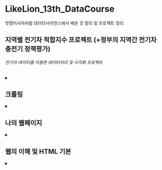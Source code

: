 # LikeLion_13th_DataCourse
멋쟁이사자처럼 데이터사이언스에서 배운 것 정리 및 프로젝트 정리.



## 지역별 전기차 적합지수 프로젝트 (+정부의 지역간 전기차 충전기 정책평가)
  ###### 전기차 데이터를 이용한 데이터처리 및 시각화 프로젝트
    
  
<details>
<summary></summary>
  <div markdown="1">
    팀프로젝트1 [상세내용]
주제 : 코로나19에 따른 생활 양상 변화
목표 : 웹 크롤링과 데이터 활용을 통한 데이터 처리 능력 향상
기간 : 2021.09.17 ~ 10.08 (3주)
역할 : 팀장 📢
활용 기술(Python) 🔧
웹 크롤링 : selenium, beautifulsoup
데이터 전처리 : pandas, numpy
데이터 시각화 : matplotlib, plotly, cufflinks
발표 자료 📊 [PDF]
전체 팀 발표 자료 모음 [link]
팀프로젝트2 [상세내용]
대회 : Dacon 가스공급량 수요예측 모델개발 [대회링크]
주제 : 2019년 1-3월 가스공급량 예측
목표 : 웹 크롤링과 데이터 전처리, 머신러닝에 대한 이해, 기술 활용 능력 향상
기간 : 2021.10.15 ~ 2021.12.10
역할 : 부팀장 📢
활용 기술(Python) 🔧
웹 크롤링 : beautifulsoup, selenium
데이터 전처리 : pandas, numpy, robustscaler
데이터 확인 및 분석(EDA) : matplotlib, seaborn, korean_Lunar_calendar(음력변환)
특성 엔지니어링 : PolynomialFeatures, SelectPercentile
머신러닝 모델(회귀) : Linear, Lasso, Ridge, RandomForest, Xgboost, Catboost, Lightgbm
머신러닝 라이브러리 : Pycaret
교차검증 : Kfold(shuffle)
평가지표 : NMAE(대회 평가지표), MSE, RMSE, MAE, MAPE, R2
발표 자료 📊 [Notion]
전체 팀 발표 자료 모음 [link]
성과
🥇 13회차 교육 코스 내 최고의 팀 프로젝트 선정
✨ Dacon 대회(public) : 42등(총 259팀) 기록(0.1030211538점. 2021-12-05 13:54:10.)
✨ 최고 점수(private) : 22등(총 259팀) 기록(0.10208606점. 2021-12-10 10:48:55.)
결과 점수 모음 표 [PAGE]


  </div>
</details>



## 크롤링
<details>
<summary></summary>
<div markdown="1">

  + 코스닥 정보 크롤링
    - 네이버 금융 코스닥 크롤링 [link](https://github.com/saimino/LikeLion_DataCourse/blob/main/codeclass/2021.09.08/05_stack_get.py)
  + 영화 댓글 크롤링
    - 댓글을 파일 [code](https://github.com/saimino/LikeLion_DataCourse/blob/main/codeclass/2021.09.09/kbj_wordcloud/14_movie.py)
    - 댓글을 wordcloud를 이용해 시각화 [code](https://github.com/saimino/LikeLion_DataCourse/blob/main/codeclass/2021.09.09/kbj_wordcloud/14_movie_vis.py) [이미지](https://github.com/saimino/LikeLion_DataCourse/blob/main/codeclass/2021.09.09/kbj_wordcloud/myfig2.png)
</div>
</details>
  
  
 
## 나의 웹페이지
<details>
<summary></summary>
<div markdown="1">
  
  + main [link](https://github.com/saimino/LikeLion_DataCourse/blob/main/01_web_html/%EA%B9%80%EB%B2%94%EC%A4%91_homepage/main.html) [web](https://saimino.github.io/LikeLion_DataCourse/01_web_html/my_web/main.html)
      - my01 [link](https://github.com/saimino/LikeLion_DataCourse/blob/main/01_web_html/%EA%B9%80%EB%B2%94%EC%A4%91_homepage/my01.html)
      - my02 [link](https://github.com/saimino/LikeLion_DataCourse/blob/main/01_web_html/%EA%B9%80%EB%B2%94%EC%A4%91_homepage/my02.html)
      - my03 [link](https://github.com/saimino/LikeLion_DataCourse/blob/main/01_web_html/%EA%B9%80%EB%B2%94%EC%A4%91_homepage/my03.html)
      - my_gallery [link](https://github.com/saimino/LikeLion_DataCourse/blob/main/01_web_html/my_web/15_my_gallery.html)
 </div>
</details>
  
 
 
## 웹의 이해 및 HTML 기본
<details>
<summary></summary>
<div markdown="1">

  + HTML 기본 이해
    - title tag [link](https://github.com/saimino/LikeLion_DataCourse/web_html/01_html_title.html)
    - body, p tag [link](https://saimino.github.io/LikeLion_DataCourse/project/korea_charger.html)
    - a, img tag [link](https://github.com/saimino/LikeLion_DataCourse/blob/main/web_html/03_html_link_img.html)
    - div, span, ul, ol, li tag [link](https://github.com/saimino/LikeLion_13th_DataCourse/blob/main/web_html/04_html_div_span.html)
    - summary(background, text color, tooltip, h1-h6 tag) [link](https://github.com/kbjung/LikeLion_DataCourse/blob/main/web_html/05_html_summary.html)
  + CSS 기본 이해
    - 나의 갤러리[link](https://saimino.github.io/LikeLion_13th_DataCourse/02_css_gallery/15_my_gallery.html) [code](https://github.com/saimino/LikeLion_13th_DataCourse/blob/main/02_css_gallery/15_my_gallery.html)
</div>
</details>
